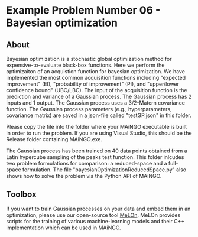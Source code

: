 # Example Problem Number 06 - Bayesian optimization

## About

Bayesian optimization is a stochastic global optimization method for expensive-to-evaluate black-box functions.
Here we perform the optimizaiton of an acquistion function for bayesian optimization.
We have implemented the most common acquisition functions including "expected improvement" (EI), "probability of improvement" (PI), and "upper/lower confidence bound" (UBC/LBC).
The input of the acquisition function is the prediction and variance of a Gaussian process.
The Gaussian process has 2 inputs and 1 output.
The Gaussian process uses a 3/2-Matern covariance function.
The Gaussian process parameters (e.g., hyperparameters, covariance matrix) are saved in a json-file called "testGP.json" in this folder.

Please copy the file into the folder where your MAiNGO executable is built in order to run the problem. If you are using Visual Studio, this should be the Release folder containing MAiNGO.exe.

The Gaussian process has been trained on 40 data points obtained from a Latin hypercube sampling of the peaks test function.
This folder inlcudes two problem formulations for comparison: a reduced-space and a full-space formulation.
The file "bayesianOptimizationReducedSpace.py" also shows how to solve the problem via the Python API of MAiNGO.

## Toolbox

If you want to train Gaussian processes on your data and embed them in an optimization, please use our open-source tool [MeLOn](https://git.rwth-aachen.de/avt.svt/public/MeLOn).
MeLOn provides scripts for the training of various machine-learning models and their C++ implementation which can be used in MAiNGO.
